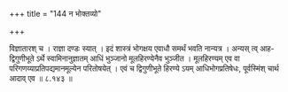 +++
title = "144 न भोक्तव्यो"

+++

विज्ञातारश् च । राज्ञा दण्डः स्यात् । इदं शास्त्रं भोगक्षय एवाधौ समर्थं भवति नान्यत्र । अन्यस् त्व् आह- द्विगुणीभूते ऽर्थे स्वामिनानुज्ञातम् आधिं भुञ्जानो मूलहिरण्येनैव भुञ्जीत । मूलहिरण्यम् एव वा परिगणय्याप्रतिपद्यमानमूल्येन परितोषयेत् । एवं च द्विगुणीभूते हिरण्ये ऽयम् आधिभोगप्रतिषेधः, पूर्वस्मिंश् चार्थ आदाव् एव ॥ ८.१४३ ॥